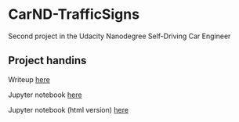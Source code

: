 # CarND-TrafficSigns
Second project in the Udacity Nanodegree Self-Driving Car Engineer

## Project handins
Writeup [here](writeup.md)

Jupyter notebook [here](Traffic_Sign_Classifier.ipynb)

Jupyter notebook (html version) [here](Traffic_Sign_Classifier.html) 
